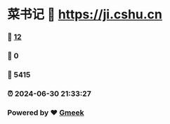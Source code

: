 # 菜书记 :link: https://ji.cshu.cn 
### :page_facing_up: [12](https://ji.cshu.cn/tag.html) 
### :speech_balloon: 0 
### :hibiscus: 5415 
### :alarm_clock: 2024-06-30 21:33:27 
### Powered by :heart: [Gmeek](https://github.com/Meekdai/Gmeek)
